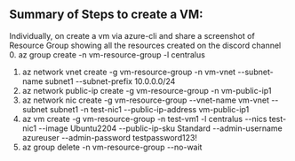 ## Summary of Steps to create a VM:
Individually, on create a vm via azure-cli and share a screenshot of Resource Group showing all the resources created on the discord channel
0. az group create -n vm-resource-group -l centralus
 
1. az network vnet create -g vm-resource-group -n vm-vnet --subnet-name subnet1 --subnet-prefix 10.0.0.0/24
2. az network public-ip create -g vm-resource-group -n vm-public-ip1
3. az network nic create -g vm-resource-group --vnet-name vm-vnet --subnet subnet1 -n test-nic1 --public-ip-address vm-public-ip1
4. az vm create -g vm-resource-group -n test-vm1 -l centralus --nics test-nic1 --image Ubuntu2204 --public-ip-sku Standard --admin-username azureuser --admin-password testpassword123!
5. az group delete -n vm-resource-group --no-wait